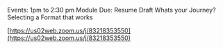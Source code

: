 Events: 1pm to 2:30 pm 
Module Due: Resume Draft
Whats your Journey?
Selecting a Format that works

[https://us02web.zoom.us/j/83218353550](https://us02web.zoom.us/j/83218353550)
